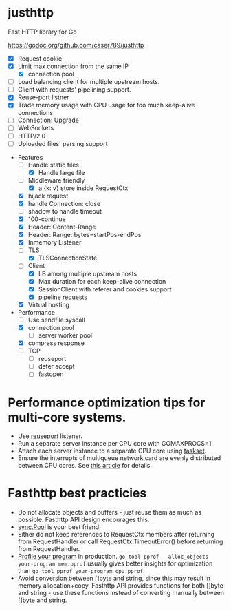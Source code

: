 # justhttp

Fast HTTP library for Go

https://godoc.org/github.com/caser789/justhttp
- [x] Request cookie
- [x] Limit max connection from the same IP
    - [x] connection pool
- [ ] Load balancing client for multiple upstream hosts.
- [ ] Client with requests' pipelining support.
- [x] Reuse-port listner
- [x] Trade memory usage with CPU usage for too much keep-alive connections.
- [ ] Connection: Upgrade
- [ ] WebSockets
- [ ] HTTP/2.0
- [ ] Uploaded files' parsing support

- Features
    - [ ] Handle static files
        - [x] Handle large file
    - [ ] Middleware friendly
        - [x] a {k: v} store inside RequestCtx
    - [x] hijack request
    - [x] handle Connection: close
    - [ ] shadow to handle timeout
    - [x] 100-continue
    - [x] Header: Content-Range
    - [x] Header: Range: bytes=startPos-endPos
    - [x] Inmemory Listener
    - [ ] TLS
        - [x] TLSConnectionState
    - [ ] Client
        - [x] LB among multiple upstream hosts
        - [x] Max duration for each keep-alive connection
        - [x] SessionClient with referer and cookies support
        - [x] pipeline requests
    - [x] Virtual hosting
- Performance
    - [ ] Use sendfile syscall
    - [x] connection pool
        - [ ] server worker pool
    - [x] compress response
    - [ ] TCP
        - [ ] reuseport
        - [ ] defer accept
        - [ ] fastopen

# Performance optimization tips for multi-core systems.

* Use [reuseport](https://godoc.org/github.com/valyala/fasthttp/reuseport) listener.
* Run a separate server instance per CPU core with GOMAXPROCS=1.
* Attach each server instance to a separate CPU core using [taskset](http://linux.die.net/man/1/taskset).
* Ensure the interrupts of multiqueue network card are evenly distributed between CPU cores. See [this article](https://blog.cloudflare.com/how-to-achieve-low-latency/) for details.

# Fasthttp best practicies

* Do not allocate objects and buffers - just reuse them as much as possible.
  Fasthttp API design encourages this.
* [sync.Pool](https://golang.org/pkg/sync/#Pool) is your best friend.
* Either do not keep references to RequestCtx members after returning
  from RequestHandler or call RequestCtx.TimeoutError() before returning
  from RequestHandler.
* [Profile your program](http://blog.golang.org/profiling-go-programs)
  in production.
  `go tool pprof --alloc_objects your-program mem.pprof` usually gives better
  insights for optimization than `go tool pprof your-program cpu.pprof`.
* Avoid conversion between []byte and string, since this may result in memory
  allocation+copy. Fasthttp API provides functions for both []byte and string -
  use these functions instead of converting manually between []byte and string.
